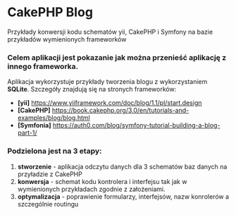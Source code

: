 # CakePHP Blog

Przykłady konwersji kodu schematów yii, CakePHP i Symfony na bazie przykładów wymienionych frameworków

### Celem aplikacji jest pokazanie jak można przenieść aplikację z innego frameworka.
Aplikacja wykorzystuje przykłady tworzenia blogu z wykorzystaniem **SQLite**.
Szczegóły znajdują się na stronych frameworków:

- **[yii]** https://www.yiiframework.com/doc/blog/1.1/pl/start.design
- **[CakePHP]** https://book.cakephp.org/3.0/en/tutorials-and-examples/blog/blog.html
- **[Symfonia]** https://auth0.com/blog/symfony-tutorial-building-a-blog-part-1/

### Podzielona jest na 3 etapy:
1. **stworzenie** - aplikacja odczytu danych dla 3 schematów baz danych na przyładzie z CakePHP
2. **konwersja** - schemat kodu kontrolera i interfejsu tak jak w wymienionych przykładach zgodnie z założeniami.
3. **optymalizacja** - poprawienie formularzy, interfejsów, nazw konrolerów a szczególnie routingu